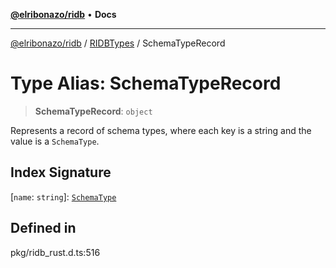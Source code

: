 [**@elribonazo/ridb**](../../../README.md) • **Docs**

***

[@elribonazo/ridb](../../../README.md) / [RIDBTypes](../README.md) / SchemaTypeRecord

# Type Alias: SchemaTypeRecord

> **SchemaTypeRecord**: `object`

Represents a record of schema types, where each key is a string and the value is a `SchemaType`.

## Index Signature

 \[`name`: `string`\]: [`SchemaType`](SchemaType.md)

## Defined in

pkg/ridb\_rust.d.ts:516
